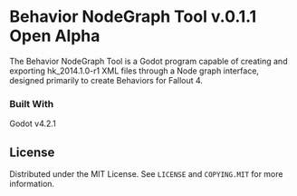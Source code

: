 # Behavior NodeGraph Tool v.0.1.1 Open Alpha

The Behavior NodeGraph Tool is a Godot program capable of creating and exporting hk_2014.1.0-r1 XML files through a Node graph interface, designed primarily to create Behaviors for Fallout 4.

### Built With
Godot v4.2.1

## License

Distributed under the MIT License. See `LICENSE` and `COPYING.MIT` for more information.
